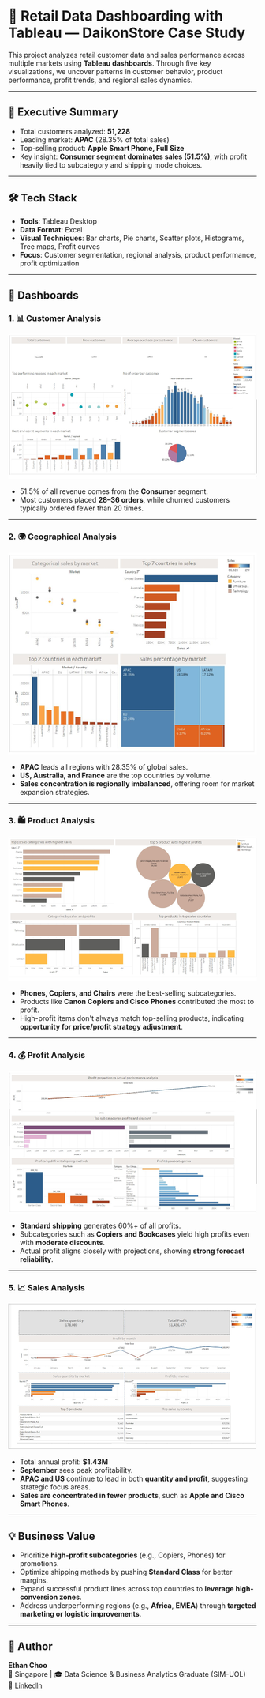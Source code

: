 # 🛒 Retail Data Dashboarding with Tableau — DaikonStore Case Study

This project analyzes retail customer data and sales performance across multiple markets using **Tableau dashboards**. Through five key visualizations, we uncover patterns in customer behavior, product performance, profit trends, and regional sales dynamics.

---

## 🧠 Executive Summary

- Total customers analyzed: **51,228**
- Leading market: **APAC** (28.35% of total sales)
- Top-selling product: **Apple Smart Phone, Full Size**
- Key insight: **Consumer segment dominates sales (51.5%)**, with profit heavily tied to subcategory and shipping mode choices.

---

## 🛠 Tech Stack

- **Tools**: Tableau Desktop
- **Data Format**: Excel
- **Visual Techniques**: Bar charts, Pie charts, Scatter plots, Histograms, Tree maps, Profit curves
- **Focus**: Customer segmentation, regional analysis, product performance, profit optimization

---

## 📁 Dashboards

### 1. 📊 Customer Analysis
![Customer Analysis](results/Customer%20analysis.PNG)

- 51.5% of all revenue comes from the **Consumer** segment.
- Most customers placed **28–36 orders**, while churned customers typically ordered fewer than 20 times.

---

### 2. 🌍 Geographical Analysis
![Geographical Analysis](results/Geographical%20analysis.PNG)

- **APAC** leads all regions with 28.35% of global sales.
- **US, Australia, and France** are the top countries by volume.
- **Sales concentration is regionally imbalanced**, offering room for market expansion strategies.

---

### 3. 🛍 Product Analysis
![Product Analysis](results/Product%20analysis.PNG)

- **Phones, Copiers, and Chairs** were the best-selling subcategories.
- Products like **Canon Copiers and Cisco Phones** contributed the most to profit.
- High-profit items don't always match top-selling products, indicating **opportunity for price/profit strategy adjustment**.

---

### 4. 💰 Profit Analysis
![Profit Analysis](results/Profit%20analysis.PNG)

- **Standard shipping** generates 60%+ of all profits.
- Subcategories such as **Copiers and Bookcases** yield high profits even with **moderate discounts**.
- Actual profit aligns closely with projections, showing **strong forecast reliability**.

---

### 5. 📈 Sales Analysis
![Sales Analysis](results/Sales%20analysis.PNG)

- Total annual profit: **$1.43M**
- **September** sees peak profitability.
- **APAC and US** continue to lead in both **quantity and profit**, suggesting strategic focus areas.
- **Sales are concentrated in fewer products**, such as **Apple and Cisco Smart Phones**.

---

## 💡 Business Value

- Prioritize **high-profit subcategories** (e.g., Copiers, Phones) for promotions.
- Optimize shipping methods by pushing **Standard Class** for better margins.
- Expand successful product lines across top countries to **leverage high-conversion zones**.
- Address underperforming regions (e.g., **Africa**, **EMEA**) through **targeted marketing or logistic improvements**.

---

## 🔗 Author

**Ethan Choo**  
📍 Singapore | 🎓 Data Science & Business Analytics Graduate (SIM-UOL)  
🔗 [LinkedIn](https://www.linkedin.com/in/ethan-choo-6a4365299/)  
